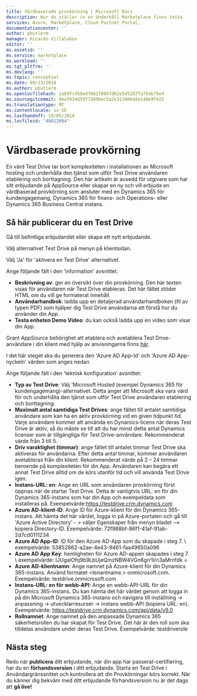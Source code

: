 ```yaml
---
title: Värdbaserade provkörning | Microsoft Docs
description: Hur du ställer in en Underhåll Marketplace finns testa
services: Azure, Marketplace, Cloud Partner Portal,
documentationcenter: ''
author: pbutlerm
manager: Ricardo.Villalobos
editor: ''
ms.assetid: ''
ms.service: marketplace
ms.workload: ''
ms.tgt_pltfrm: ''
ms.devlang: ''
ms.topic: conceptual
ms.date: 09/13/2018
ms.author: pbutlerm
ms.openlocfilehash: 1ab9fcd50ad7081f8047d62e545287fa75db75e4
ms.sourcegitcommit: 9eaf634d59f7369bec5a2e311806d4a149e9f425
ms.translationtype: MT
ms.contentlocale: sv-SE
ms.lasthandoff: 10/05/2018
ms.locfileid: "48812094"
---
```

# <a name="hosted-test-drive"></a>Värdbaserade provkörning

En värd Test Drive tar bort komplexiteten i installationen av Microsoft hosting och underhålla den tjänst som utför Test Drive användaren etablering och borttagning. Den här artikeln är avsedd för utgivare som har sitt erbjudande på AppSource eller skapar en ny och vill erbjuda en värdbaserad provkörning som ansluter med en Dynamics 365 för kundengagemang, Dynamics 365 för finans- och Operations- eller Dynamics 365 Business Central instans.

## <a name="how-to-publish-a-test-drive"></a>Så här publicerar du en Test Drive

Gå till befintliga erbjudandet eller skapa ett nytt erbjudande.

Välj alternativet Test Drive på menyn på klientsidan.

Välj \'Ja\' för \'aktivera en Test Drive\' alternativet.

Ange följande fält i den \'information\' avsnittet.

- **Beskrivning av**: ger en översikt över din provkörning. Den här texten visas för användaren när Test Drive etableras. Det här fältet stöder HTML om du vill ge formaterat innehåll.
- **Användarhandbok**: ladda upp en detaljerad användarhandboken (fil av typen PDF) som hjälper dig Test Drive användarna att förstå hur du använder din App.
- **Testa enheten Demo Video**: du kan också ladda upp en video som visar din App.

Grant AppSource behörighet att etablera och avetablera Test Drive-användare i din klient med hjälp av anvisningarna finns [här](https://github.com/Microsoft/AppSource/blob/patch-1/Microsoft%20Hosted%20Test%20Drive/Setup-your-Azure-subscription-for-Dynamics365-Microsoft-Hosted-Test-Drives.md).

I det här steget ska du generera den \'Azure AD App-Id\' och \'Azure AD App-nyckeln\' värden som anges nedan.

Ange följande fält i den \'teknisk konfiguration\' avsnittet:

- **Typ av Test Drive**: Välj \'Microsoft Hosted (exempel Dynamics 365 för kundengagemang)-alternativet. Detta anger att Microsoft ska vara värd för och underhålla den tjänst som utför Test Drive användaren etablering och borttagning.
- **Maximalt antal samtidiga Test Drives**: ange fältet till antalet samtidiga användare som kan ha en aktiv provkörning vid en given tidpunkt tid. Varje användare kommer att använda en Dynamics-licens när deras Test Drive är aktiv, så du måste se till att du har minst detta antal Dynamics licenser som är tillgängliga för Test Drive-användare. Rekommenderat värde från 3 till 5.
- **Driv varaktighet (timmar)**: ange fältet till antalet timmar Test Drive ska aktiveras för användarna. Efter detta antal timmar, kommer användaren avetableras från din klient. Rekommenderat värde på 2 – 24 timmar beroende på komplexiteten för din App. Användaren kan begära ett annat Test Drive alltid om de körs utanför tid och vill använda Test Drive igen.
- **Instans-URL: en**: Ange en URL som användaren provkörning först öppnas när de startar Test Drive. Detta är vanligtvis URL: en för din Dynamics 365-instans som har din App och exempeldata som installeras på. Exempelvärde:https://testdrive.crm.dynamics.com
- **Azure AD-klient-ID**: Ange ID för Azure-klient för din Dynamics 365-instans. Att hämta det här värdet, logga in på Azure-portalen och gå till \'Azure Active Directory\'  - \> väljer Egenskaper från menyn bladet –\> kopiera Directory-ID. Exempelvärde: 72f988bf-86f1-41af-91ab-2d7cd0111234
- **Azure AD App-ID**: ID för den Azure AD-App som du skapade i steg 7. \ exempelvärde: 53852862-a2ae-4e43-9461-faa49650a096
- **Azure AD App Key**: hemligheten för Azure AD-appen skapades i steg 7. \ exempelvärde: IJUgaIOfq9b9LbUjeQmzNBW4VGn6grr1l/n3aMrnfdk =
- **Azure AD-klientnamn**: Ange namnet på Azure-klient för din Dynamics 365-instans. Använd formatet \<tenantname.\> onmicrosoft.com. Exempelvärde: testdrive.onmicrosoft.com
- **Instans-URL: en för webb-API**: Ange en webb-API-URL för din Dynamics 365-instans. Du kan hämta det här värdet genom att logga in på din Microsoft Dynamics 365-instans och navigera till inställning -\> anpassning -\> utvecklarresurser -\> instans webb-API (kopiera URL: en). Exempelvärde:  https://testdrive.crm.dynamics.com/api/data/v9.0 
- **Rollnamnet**: Ange namnet på den anpassade Dynamics 365 säkerhetsrollen du har skapat för Test Drive. Det här är den roll som ska tilldelas användare under deras Test Drive. Exempelvärde: testdriverole

## <a name="next-steps"></a>Nästa steg

Redo när **publicera** ditt erbjudande, när din app har passerat-certifiering, har du en **förhandsversion** i ditt erbjudande. Starta en Test Drive i Användargränssnittet och kontrollera att din Provkörningar körs korrekt. När du känner dig bekväm med ditt erbjudande förhandsversion nu är det dags att **gå live!**
